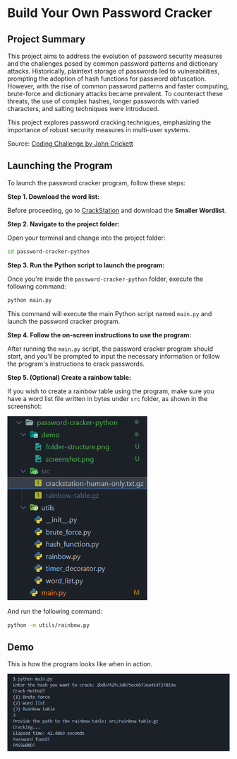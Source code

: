 # Build Your Own Password Cracker

## Project Summary

This project aims to address the evolution of password security measures and the challenges posed by common password patterns and dictionary attacks. Historically, plaintext storage of passwords led to vulnerabilities, prompting the adoption of hash functions for password obfuscation. However, with the rise of common password patterns and faster computing, brute-force and dictionary attacks became prevalent. To counteract these threats, the use of complex hashes, longer passwords with varied characters, and salting techniques were introduced. 

This project explores password cracking techniques, emphasizing the importance of robust security measures in multi-user systems.

Source: [Coding Challenge by John Crickett](https://codingchallenges.fyi/challenges/challenge-password-cracker/)


## Launching the Program

To launch the password cracker program, follow these steps:

**Step 1. Download the word list:**

Before proceeding, go to [CrackStation](https://crackstation.net/crackstation-wordlist-password-cracking-dictionary.htm) and download the **Smaller Wordlist**.


**Step 2. Navigate to the project folder:**

Open your terminal and change into the project folder:

```bash
cd password-cracker-python
```


**Step 3. Run the Python script to launch the program:**

Once you're inside the `password-cracker-python` folder, execute the following command:

```bash
python main.py
```

This command will execute the main Python script named `main.py` and launch the password cracker program.

**Step 4. Follow the on-screen instructions to use the program:**

After running the `main.py` script, the password cracker program should start, and you'll be prompted to input the necessary information or follow the program's instructions to crack passwords.

**Step 5. (Optional) Create a rainbow table:**

If you wish to create a rainbow table using the program, make sure you have a word list file written in bytes under `src` folder, as shown in the screenshot:

![folder structure](./demo/folder-structure.png)

And run the following command:

```bash
python -m utils/rainbow.py
```

## Demo

This is how the program looks like when in action.

![screenshot](./demo/screenshot.png)

